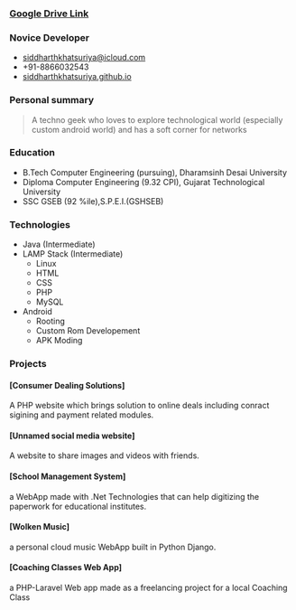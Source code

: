 ### [Google Drive Link](https://drive.google.com/open?id=1SkKRLy4E3nTtD3JGk1tWzmqdyEGcfiKA)


### Novice Developer
- [siddharthkhatsuriya@icloud.com](mailto:siddharthkhatsuriya@icloud.com)
- +91-8866032543
- [siddharthkhatsuriya.github.io](https://siddharthkhatsuriya.github.io)

### Personal summary

> A techno geek who loves to explore technological world (especially custom android world)
and has a soft corner for networks

### Education 

- B.Tech   Computer Engineering (pursuing), Dharamsinh Desai University
- Diploma  Computer Engineering (9.32 CPI), Gujarat Technological University
- SSC      GSEB (92 %ile),S.P.E.I.(GSHSEB)

### Technologies

- Java (Intermediate)
- LAMP Stack (Intermediate)
	- Linux
	- HTML
	- CSS
	- PHP
	- MySQL
- Android
	- Rooting
	- Custom Rom Developement
	- APK Moding

### Projects

#### [Consumer Dealing Solutions]
A PHP website which brings solution to online deals including conract sigining and payment related modules.


#### [Unnamed social media website]
A website to share images and videos with friends.


#### [School Management System]
a WebApp made with .Net Technologies that can help digitizing the paperwork for educational institutes.


#### [Wolken Music]
a personal cloud music WebApp built in Python Django.

 
#### [Coaching Classes Web App]
a PHP-Laravel Web app made as a freelancing project for a local Coaching Class

